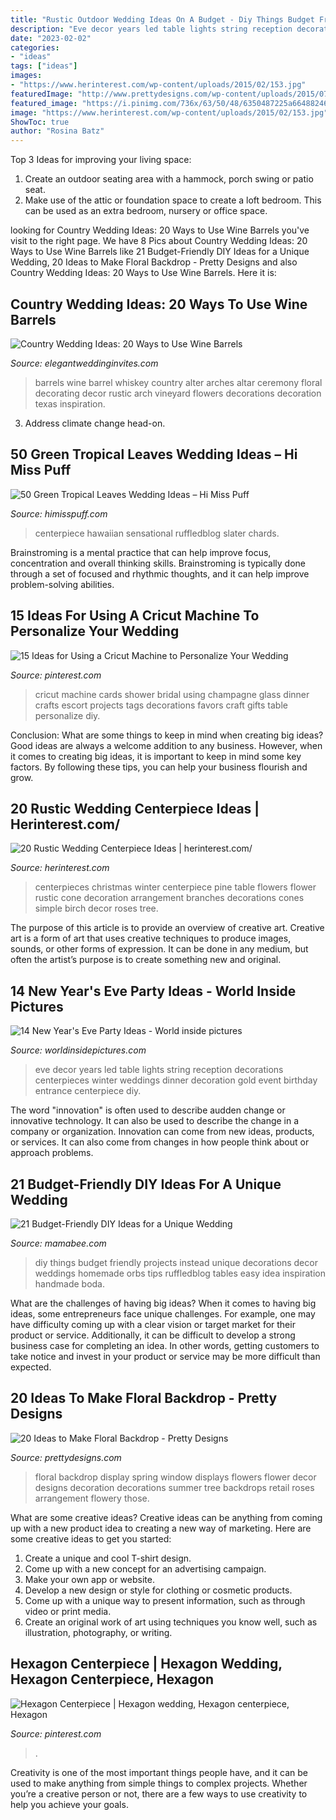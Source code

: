 ```yaml
---
title: "Rustic Outdoor Wedding Ideas On A Budget - Diy Things Budget Friendly Projects Instead Unique Decorations Decor Weddings Homemade Orbs Tips Ruffledblog Tables Easy Idea Inspiration Handmade Boda"
description: "Eve decor years led table lights string reception decorations centerpieces winter weddings dinner decoration gold event birthday entrance centerpiece diy"
date: "2023-02-02"
categories:
- "ideas"
tags: ["ideas"]
images:
- "https://www.herinterest.com/wp-content/uploads/2015/02/153.jpg"
featuredImage: "http://www.prettydesigns.com/wp-content/uploads/2015/07/20-ideas-to-make-floral-backdrop8.jpg"
featured_image: "https://i.pinimg.com/736x/63/50/48/6350487225a6648824618de98a0244b2.jpg"
image: "https://www.herinterest.com/wp-content/uploads/2015/02/153.jpg"
ShowToc: true
author: "Rosina Batz"
---
```



Top 3 Ideas for improving your living space:
1. Create an outdoor seating area with a hammock, porch swing or patio seat.
2. Make use of the attic or foundation space to create a loft bedroom. This can be used as an extra bedroom, nursery or office space.

	

		
looking for Country Wedding Ideas: 20 Ways to Use Wine Barrels you've visit to the right page. We have 8 Pics about Country Wedding Ideas: 20 Ways to Use Wine Barrels like 21 Budget-Friendly DIY Ideas for a Unique Wedding, 20 Ideas to Make Floral Backdrop - Pretty Designs and also Country Wedding Ideas: 20 Ways to Use Wine Barrels. Here it is:
		
    
## Country Wedding Ideas: 20 Ways To Use Wine Barrels

<img loading=lazy src="https://www.elegantweddinginvites.com/wedding-blog/wp-content/uploads/2015/07/country-themed-wine-barrel-decoration-ideas-with-flowers.jpg" onerror="this.onerror=null;this.src='https://tse2.mm.bing.net/th?id=OIP.PdK3EIvq6HUX81c1-zyS4gHaLI&amp;pid=15.1';" alt="Country Wedding Ideas: 20 Ways to Use Wine Barrels">

_Source: elegantweddinginvites.com_

>barrels wine barrel whiskey country alter arches altar ceremony floral decorating decor rustic arch vineyard flowers decorations decoration texas inspiration. 

	

3. Address climate change head-on. 

    
## 50 Green Tropical Leaves Wedding Ideas – Hi Miss Puff

<img loading=lazy src="https://www.himisspuff.com/wp-content/uploads/2017/01/tropical-wedding-centerpieces-photo-by-Ashley-Slater-Photography.jpg" onerror="this.onerror=null;this.src='https://tse1.mm.bing.net/th?id=OIP.juwm-5CdEjJ3fVYsCcCyxQHaJ3&amp;pid=15.1';" alt="50 Green Tropical Leaves Wedding Ideas – Hi Miss Puff">

_Source: himisspuff.com_

>centerpiece hawaiian sensational ruffledblog slater chards. 

	

Brainstroming is a mental practice that can help improve focus, concentration and overall thinking skills. Brainstroming is typically done through a set of focused and rhythmic thoughts, and it can help improve problem-solving abilities.

    
## 15 Ideas For Using A Cricut Machine To Personalize Your Wedding

<img loading=lazy src="https://i.pinimg.com/736x/e4/25/db/e425db32202828ce2dbc8eb8d5e9943e--wedding-dinner-wedding-day.jpg" onerror="this.onerror=null;this.src='https://tse4.mm.bing.net/th?id=OIP.9t1nhy35THntWNosp6YZ_QHaLG&amp;pid=15.1';" alt="15 Ideas for Using a Cricut Machine to Personalize Your Wedding">

_Source: pinterest.com_

>cricut machine cards shower bridal using champagne glass dinner crafts escort projects tags decorations favors craft gifts table personalize diy. 

	

Conclusion: What are some things to keep in mind when creating big ideas?
Good ideas are always a welcome addition to any business. However, when it comes to creating big ideas, it is important to keep in mind some key factors. By following these tips, you can help your business flourish and grow.

    
## 20 Rustic Wedding Centerpiece Ideas | Herinterest.com/

<img loading=lazy src="https://www.herinterest.com/wp-content/uploads/2015/02/153.jpg" onerror="this.onerror=null;this.src='https://tse1.mm.bing.net/th?id=OIP.0qe6-cTh6c_i-qXaCvZXpAAAAA&amp;pid=15.1';" alt="20 Rustic Wedding Centerpiece Ideas | herinterest.com/">

_Source: herinterest.com_

>centerpieces christmas winter centerpiece pine table flowers flower rustic cone decoration arrangement branches decorations cones simple birch decor roses tree. 

	

The purpose of this article is to provide an overview of creative art.
Creative art is a form of art that uses creative techniques to produce images, sounds, or other forms of expression. It can be done in any medium, but often the artist’s purpose is to create something new and original.

    
## 14 New Year&#039;s Eve Party Ideas - World Inside Pictures

<img loading=lazy src="https://worldinsidepictures.com/wp-content/uploads/2013/12/920.jpg" onerror="this.onerror=null;this.src='https://tse1.mm.bing.net/th?id=OIP.jij6bp6P0zUViOE9D5ZkYQAAAA&amp;pid=15.1';" alt="14 New Year&#039;s Eve Party Ideas - World inside pictures">

_Source: worldinsidepictures.com_

>eve decor years led table lights string reception decorations centerpieces winter weddings dinner decoration gold event birthday entrance centerpiece diy. 

	

The word "innovation" is often used to describe audden change or innovative technology. It can also be used to describe the change in a company or organization. Innovation can come from new ideas, products, or services. It can also come from changes in how people think about or approach problems.

    
## 21 Budget-Friendly DIY Ideas For A Unique Wedding

<img loading=lazy src="https://mamabee.com/wp-content/uploads/2015/10/82.jpg" onerror="this.onerror=null;this.src='https://tse4.mm.bing.net/th?id=OIP.nVLMnMLVxOmZjSdyiTAz-wHaLH&amp;pid=15.1';" alt="21 Budget-Friendly DIY Ideas for a Unique Wedding">

_Source: mamabee.com_

>diy things budget friendly projects instead unique decorations decor weddings homemade orbs tips ruffledblog tables easy idea inspiration handmade boda. 

	

What are the challenges of having big ideas?
When it comes to having big ideas, some entrepreneurs face unique challenges. For example, one may have difficulty coming up with a clear vision or target market for their product or service. Additionally, it can be difficult to develop a strong business case for completing an idea. In other words, getting customers to take notice and invest in your product or service may be more difficult than expected.

    
## 20 Ideas To Make Floral Backdrop - Pretty Designs

<img loading=lazy src="http://www.prettydesigns.com/wp-content/uploads/2015/07/20-ideas-to-make-floral-backdrop8.jpg" onerror="this.onerror=null;this.src='https://tse3.mm.bing.net/th?id=OIP.JEzpeY9e4OuUtpWpAP6CpAHaLH&amp;pid=15.1';" alt="20 Ideas to Make Floral Backdrop - Pretty Designs">

_Source: prettydesigns.com_

>floral backdrop display spring window displays flowers flower decor designs decoration decorations summer tree backdrops retail roses arrangement flowery those. 

	

What are some creative ideas?
Creative ideas can be anything from coming up with a new product idea to creating a new way of marketing. Here are some creative ideas to get you started: 
1. Create a unique and cool T-shirt design.
2. Come up with a new concept for an advertising campaign.
3. Make your own app or website.
4. Develop a new design or style for clothing or cosmetic products. 
5. Come up with a unique way to present information, such as through video or print media. 
6. Create an original work of art using techniques you know well, such as illustration, photography, or writing.

    
## Hexagon Centerpiece | Hexagon Wedding, Hexagon Centerpiece, Hexagon

<img loading=lazy src="https://i.pinimg.com/736x/63/50/48/6350487225a6648824618de98a0244b2.jpg" onerror="this.onerror=null;this.src='https://tse3.mm.bing.net/th?id=OIP.QRVSVRtkDLE98KlvR8ZUKgHaJ3&amp;pid=15.1';" alt="Hexagon Centerpiece | Hexagon wedding, Hexagon centerpiece, Hexagon">

_Source: pinterest.com_

>. 

	

Creativity is one of the most important things people have, and it can be used to make anything from simple things to complex projects. Whether you’re a creative person or not, there are a few ways to use creativity to help you achieve your goals.

